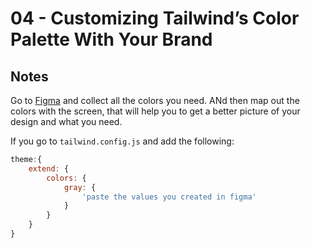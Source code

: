 # 04 - Customizing Tailwind’s Color Palette With Your Brand


## Notes

<TimeStamp start="0:34" end="0:45">

Go to [Figma](https://www.figma.com/) and collect all the colors you need. ANd then map out the colors with the screen, that will help you to get a better picture of your design and what you need. 

</TimeStamp>

<TimeStamp start="1:48" end="1:35">

If you go to `tailwind.config.js` and add the following:

```jsx
theme:{
    extend: {
        colors: {
            gray: {
                'paste the values you created in figma'
            }
        }
    }
}
```

</TimeStamp>
